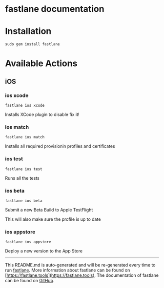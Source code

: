 fastlane documentation
================
# Installation
```
sudo gem install fastlane
```
# Available Actions
## iOS
### ios xcode
```
fastlane ios xcode
```
Installs XCode plugin to disable fix it!
### ios match
```
fastlane ios match
```
Installs all required provisionin profiles and certificates
### ios test
```
fastlane ios test
```
Runs all the tests
### ios beta
```
fastlane ios beta
```
Submit a new Beta Build to Apple TestFlight

This will also make sure the profile is up to date
### ios appstore
```
fastlane ios appstore
```
Deploy a new version to the App Store

----

This README.md is auto-generated and will be re-generated every time to run [fastlane](https://fastlane.tools).
More information about fastlane can be found on [https://fastlane.tools](https://fastlane.tools).
The documentation of fastlane can be found on [GitHub](https://github.com/fastlane/fastlane/tree/master/fastlane).